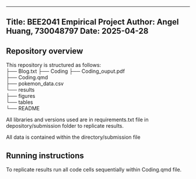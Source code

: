 --------------------------------------------------------------------------------
Title: BEE2041 Empirical Project
Author: Angel Huang, 730048797
Date: 2025-04-28
--------------------------------------------------------------------------------

## Repository overview
This repository is structured as follows:  
├── Blog.txt 
├── Coding 
├── Coding_ouput.pdf  
├── Coding.qmd  
├── pokemon_data.csv  
└── results  
        ├── figures    
        └── tables   
└── README 

All libraries and versions used are in requirements.txt file in depository/submission folder to replicate results.

All data is contained within the directory/submission file

## Running instructions

To replicate results run all code cells sequentially within Coding.qmd file.




